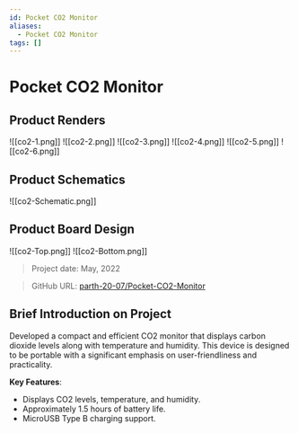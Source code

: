 ```yaml
---
id: Pocket CO2 Monitor
aliases:
  - Pocket CO2 Monitor
tags: []
---
```



# Pocket CO2 Monitor 

## Product Renders

![[co2-1.png]]
![[co2-2.png]]
![[co2-3.png]]
![[co2-4.png]]
![[co2-5.png]]
![[co2-6.png]]

## Product Schematics

![[co2-Schematic.png]]

## Product Board Design

![[co2-Top.png]]
![[co2-Bottom.png]]

> Project date: May, 2022

> GitHub URL: [parth-20-07/Pocket-CO2-Monitor](https://github.com/parth-20-07/Pocket-CO2-Monitor)

## Brief Introduction on Project

Developed a compact and efficient CO2 monitor that displays carbon dioxide levels along with temperature and humidity. This device is designed to be portable with a significant emphasis on user-friendliness and practicality.

**Key Features**:

- Displays CO2 levels, temperature, and humidity.
- Approximately 1.5 hours of battery life.
- MicroUSB Type B charging support.

